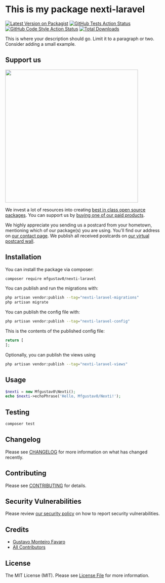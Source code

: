 # This is my package nexti-laravel

[![Latest Version on Packagist](https://img.shields.io/packagist/v/mfgustav0/nexti-laravel.svg?style=flat-square)](https://packagist.org/packages/mfgustav0/nexti-laravel)
[![GitHub Tests Action Status](https://img.shields.io/github/actions/workflow/status/mfgustav0/nexti-laravel/run-tests.yml?branch=main&label=tests&style=flat-square)](https://github.com/mfgustav0/nexti-laravel/actions?query=workflow%3Arun-tests+branch%3Amain)
[![GitHub Code Style Action Status](https://img.shields.io/github/actions/workflow/status/mfgustav0/nexti-laravel/fix-php-code-style-issues.yml?branch=main&label=code%20style&style=flat-square)](https://github.com/mfgustav0/nexti-laravel/actions?query=workflow%3A"Fix+PHP+code+style+issues"+branch%3Amain)
[![Total Downloads](https://img.shields.io/packagist/dt/mfgustav0/nexti-laravel.svg?style=flat-square)](https://packagist.org/packages/mfgustav0/nexti-laravel)

This is where your description should go. Limit it to a paragraph or two. Consider adding a small example.

## Support us

[<img src="https://github-ads.s3.eu-central-1.amazonaws.com/nexti-laravel.jpg?t=1" width="419px" />](https://spatie.be/github-ad-click/nexti-laravel)

We invest a lot of resources into creating [best in class open source packages](https://spatie.be/open-source). You can support us by [buying one of our paid products](https://spatie.be/open-source/support-us).

We highly appreciate you sending us a postcard from your hometown, mentioning which of our package(s) you are using. You'll find our address on [our contact page](https://spatie.be/about-us). We publish all received postcards on [our virtual postcard wall](https://spatie.be/open-source/postcards).

## Installation

You can install the package via composer:

```bash
composer require mfgustav0/nexti-laravel
```

You can publish and run the migrations with:

```bash
php artisan vendor:publish --tag="nexti-laravel-migrations"
php artisan migrate
```

You can publish the config file with:

```bash
php artisan vendor:publish --tag="nexti-laravel-config"
```

This is the contents of the published config file:

```php
return [
];
```

Optionally, you can publish the views using

```bash
php artisan vendor:publish --tag="nexti-laravel-views"
```

## Usage

```php
$nexti = new Mfgustav0\Nexti();
echo $nexti->echoPhrase('Hello, Mfgustav0/Nexti!');
```

## Testing

```bash
composer test
```

## Changelog

Please see [CHANGELOG](CHANGELOG.md) for more information on what has changed recently.

## Contributing

Please see [CONTRIBUTING](CONTRIBUTING.md) for details.

## Security Vulnerabilities

Please review [our security policy](../../security/policy) on how to report security vulnerabilities.

## Credits

- [Gustavo Monteiro Favaro](https://github.com/mfgustav0)
- [All Contributors](../../contributors)

## License

The MIT License (MIT). Please see [License File](LICENSE.md) for more information.
